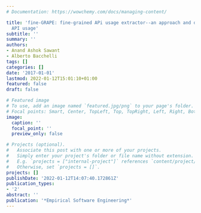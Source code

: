 ```yaml
---
# Documentation: https://wowchemy.com/docs/managing-content/

title: 'fine-GRAPE: fine-grained APi usage extractor--an approach and dataset to investigate
  API usage'
subtitle: ''
summary: ''
authors:
- Anand Ashok Sawant
- Alberto Bacchelli
tags: []
categories: []
date: '2017-01-01'
lastmod: 2022-01-12T15:01:10+01:00
featured: false
draft: false

# Featured image
# To use, add an image named `featured.jpg/png` to your page's folder.
# Focal points: Smart, Center, TopLeft, Top, TopRight, Left, Right, BottomLeft, Bottom, BottomRight.
image:
  caption: ''
  focal_point: ''
  preview_only: false

# Projects (optional).
#   Associate this post with one or more of your projects.
#   Simply enter your project's folder or file name without extension.
#   E.g. `projects = ["internal-project"]` references `content/project/deep-learning/index.md`.
#   Otherwise, set `projects = []`.
projects: []
publishDate: '2022-01-12T14:07:40.172861Z'
publication_types:
- '2'
abstract: ''
publication: '*Empirical Software Engineering*'
---
```

